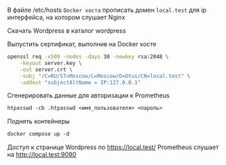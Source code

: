 В файле /etc/hosts `Docker хоста` прописать домен `local.test` для ip интерфейса, на котором слушает Nginx

Скачать Wordpress в каталог wordpress

Выпустить сертификат, выполнив на Docker хосте

```bash
openssl req -x509 -nodes -days 30 -newkey rsa:2048 \
    -keyout server.key \
    -out server.crt \
    -subj "/C=RU/ST=Moscow/L=Moscow/O=Otus/CN=local.test" \
    -addext "subjectAltName = IP:127.0.0.1" 
```

Сгенерировать данные для авторизации к Prometheus

```txt
htpasswd -cb .htpasswd <имя_пользователя> <пароль>  
```
Поднять контейнеры

```txt
docker compose up -d
```
Доступ к странице Wordpress по https://local.test/
Prometheus слушает на http://local.test:9090
